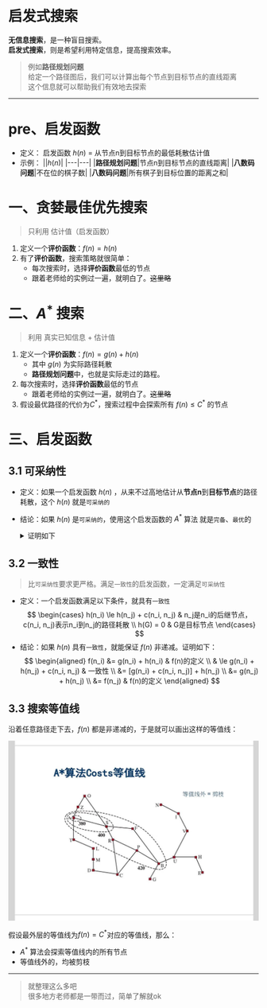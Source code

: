 # 启发式搜索

**无信息搜索**，是一种盲目搜索。  
**启发式搜索**，则是希望利用特定信息，提高搜索效率。

> 例如**路径规划问题**  
> 给定一个路径图后，我们可以计算出每个节点到目标节点的直线距离  
> 这个信息就可以帮助我们有效地去探索

---

# pre、启发函数

- 定义： 启发函数 $h(n)$ = 从节点n到目标节点的最低耗散估计值
- 示例：
    ||$h(n)$|
    |---|---|
    |**路径规划问题**|节点n到目标节点的直线距离|
    |**八数码问题**|不在位的棋子数|
    |**八数码问题**|所有棋子到目标位置的距离之和|


# 一、贪婪最佳优先搜索

> 只利用 估计值（启发函数）

1. 定义一个**评价函数**：$f(n) = h(n)$
2. 有了**评价函数**，搜索策略就很简单：
    - 每次搜索时，选择**评价函数**最低的节点
    - 跟着老师给的实例过一遍，就明白了。~~这里略~~

# 二、$A^*$ 搜索

> 利用 真实已知信息 + 估计值

1. 定义一个**评价函数**：$f(n) = g(n)+h(n)$
    - 其中 $g(n)$ 为实际路径耗散
    - **路径规划问题**中，也就是实际走过的路程。
2. 每次搜索时，选择**评价函数**最低的节点
    - 跟着老师给的实例过一遍，就明白了。~~这里略~~
3. 假设最优路径的代价为$C^*$，搜索过程中会探索所有 $f(n) \le C^*$ 的节点


# 三、启发函数

## 3.1 可采纳性

- 定义：如果一个启发函数 $h(n)$ ，从来不过高地估计从**节点n**到**目标节点**的路径耗散，这个 $h(n)$ 就是`可采纳的`
- 结论：如果 $h(n)$ 是`可采纳的`，使用这个启发函数的 $A^*$ 算法 就是`完备`、`最优`的

    <details>
    <summary>证明如下</summary>

    **反证法**

    假设最优路径的代价为$C^*$，但是算法返回的路径代价为$C > C^*$。
    1. 那么最优路径上一定存在某个节点n，没探索过 $\Longrightarrow f(n) > C > C^*$
        - 引入两个标记，$g^*(n)$为起点到n的最低代价，$h^*(n)$为n到终点的最低代价
        - 显然$g^*(n)+h^*(n) = C^*$
    2. 由$f(n)$的定义，有：$f(n) = g(n)+h(n)$
    3. 而节点n在最优路径上，上式又可以写为：$f(n) = g^*(n)+h(n)$
    4. 根据`可采纳性`的要求，我们知道$h(n) \le h^*(n)$，于是：$f(n) = g^*(n)+h(n) \le g^*(n)+h^*(n)$
    5. $f(n) \le g^*(n)+h^*(n) = C^*$
    
    第5行 与 第1行 矛盾，所以假设错误，算法发挥的路径代价$C$，一定有$C \le C^*$。  
    即：$C = C^*$

    </details>

## 3.2 一致性

> 比`可采纳性`要求更严格。满足`一致性`的启发函数，一定满足`可采纳性`

- 定义：一个启发函数满足以下条件，就具有`一致性`
    $$
    \begin{cases}
    h(n_i) \le h(n_j) + c(n_i, n_j) & n_j是n_i的后继节点，c(n_i, n_j)表示n_i到n_j的路径耗散 \\
    h(G) = 0 & G是目标节点
    \end{cases}    
    $$
- 结论：如果 $h(n)$ 具有`一致性`，就能保证 $f(n)$ 非递减。证明如下：
    $$
    \begin{aligned}
    f(n_i) &= g(n_i) + h(n_i) & f(n)的定义 \\
    & \le g(n_i) + h(n_j) + c(n_i, n_j) & 一致性 \\
    &= [g(n_i) + c(n_i, n_j)] + h(n_j) \\
    &= g(n_j) + h(n_j) \\
    &= f(n_j) & f(n)的定义
    \end{aligned}
    $$

## 3.3 搜索等值线

沿着任意路径走下去，$f(n)$ 都是非递减的，于是就可以画出这样的等值线：

![A*_cost](pngs/A*_cost.png)

假设最外层的等值线为$f(n)=C^*$对应的等值线，那么：
- $A^*$ 算法会探索等值线内的所有节点
- 等值线外的，均被剪枝

---
> 就整理这么多吧  
> 很多地方老师都是一带而过，简单了解就ok